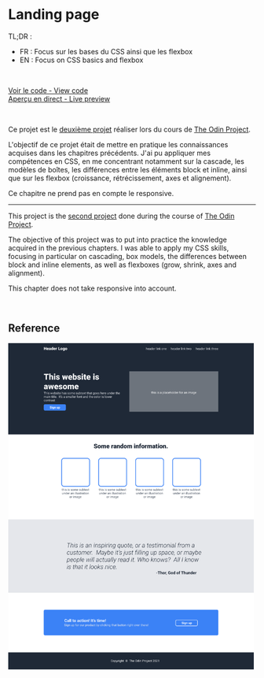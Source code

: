 # Landing page 

TL;DR : 
- FR : Focus sur les bases du CSS ainsi que les flexbox 
- EN : Focus on CSS basics and flexbox

<br>


[Voir le code - View code](https://github.com/AndyMznc/landing-page) <br>
[Aperçu en direct - Live preview](https://andymznc.github.io/landing-page/)

<br>

Ce projet est le [deuxième projet](https://www.theodinproject.com/lessons/foundations-landing-page) réaliser lors du cours de [The Odin Project](https://www.theodinproject.com/).

L'objectif de ce projet était de mettre en pratique les connaissances acquises dans les chapitres précédents. J'ai pu appliquer mes compétences en CSS, en me concentrant notamment sur la cascade, les modèles de boîtes, les différences entre les éléments block et inline, ainsi que sur les flexbox (croissance, rétrécissement, axes et alignement).

Ce chapitre ne prend pas en compte le responsive.

---

This project is the [second project](https://www.theodinproject.com/lessons/foundations-landing-page) done during the course of [The Odin Project](https://www.theodinproject.com/).

The objective of this project was to put into practice the knowledge acquired in the previous chapters. I was able to apply my CSS skills, focusing in particular on cascading, box models, the differences between block and inline elements, as well as flexboxes (grow, shrink, axes and alignment).

This chapter does not take responsive into account.

<br>

## Reference
<img src="./landing-page-reference.png" alt="drawing" width="500"/>

